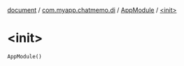 [document](../../index.md) / [com.myapp.chatmemo.di](../index.md) / [AppModule](index.md) / [&lt;init&gt;](./-init-.md)

# &lt;init&gt;

`AppModule()`